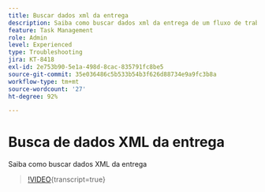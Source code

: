```yaml
---
title: Buscar dados xml da entrega
description: Saiba como buscar dados xml da entrega de um fluxo de trabalho
feature: Task Management
role: Admin
level: Experienced
type: Troubleshooting
jira: KT-8418
exl-id: 2e753b90-5e1a-498d-8cac-835791fc8be5
source-git-commit: 35e036486c5b533b54b3f626d88734e9a9fc3b8a
workflow-type: tm+mt
source-wordcount: '27'
ht-degree: 92%

---
```


# Busca de dados XML da entrega

Saiba como buscar dados XML da entrega

>[!VIDEO](https://video.tv.adobe.com/v/335949?quality=12&learn=on){transcript=true}
